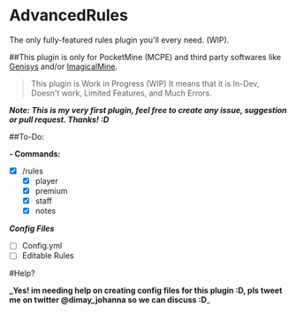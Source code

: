 # AdvancedRules
The only fully-featured rules plugin you'll every need. (WIP). 

##This plugin is only for PocketMine (MCPE) and third party softwares like [Genisys](https://github.com/iTXTech/Genisys) and/or [ImagicalMine](https://github.com/ImagicalMine/ImagicalMine).


> This plugin is Work in Progress (WIP) It means that it is In-Dev, Doesn't work, Limited Features, and Much Errors.


**_Note: This is my very first plugin, feel free to create any issue, suggestion or pull request. Thanks! :D_**

##To-Do:

**- Commands:**
 - [x] /rules
   - [x] player
   - [x] premium
   - [x] staff
   - [x] notes
 
**_Config Files_**
- [ ] Config.yml
 - [ ] Editable Rules

#Help?

**_Yes! im needing help on creating config files for this plugin :D, pls tweet me on twitter @dimay_johanna so we can discuss :D**_
